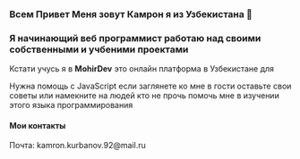 ### Всем Привет Меня зовут Камрон я из Узбекистана 👋
<h3>Я начинающий веб программист работаю над своими собственными и учбеними проектами</h3>
<p>Кстати учусь я в <strong>MohirDev</strong> это онлайн платформа в Узбекистане для</p>
<p>Нужна помощь с JavaScript если заглянете ко мне в гости оставьте свои советы или намекните на людей кто не прочь помочь мне в изучении этого языка программирования</p>

<h4>Мои контакты</h4>
<p>Почта: kamron.kurbanov.92@mail.ru</p>
<!-- 
- 🔭 I’m currently working on my own projects
- 🌱 I’m currently learning Front end developer courses at Mohirdev 
- 🤔 I’m looking for help with JavaScript

**kamronghost/kamronghost** is a ✨ _special_ ✨ repository because its `README.md` (this file) appears on your GitHub profile.

Here are some ideas to get you started:

- 👯 I’m looking to collaborate on ...
- 💬 Ask me about ...
- 📫 How to reach me: ...
- 😄 Pronouns: ...
- ⚡ Fun fact: ...
-->
